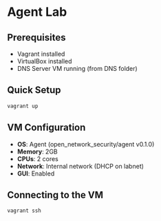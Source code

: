 # Agent Lab

## Prerequisites
- Vagrant installed
- VirtualBox installed
- DNS Server VM running (from DNS folder)

## Quick Setup

```bash
vagrant up
```

## VM Configuration
- **OS**: Agent (open_network_security/agent v0.1.0)
- **Memory**: 2GB
- **CPUs**: 2 cores
- **Network**: Internal network (DHCP on labnet)
- **GUI**: Enabled

## Connecting to the VM
```bash
vagrant ssh
```
